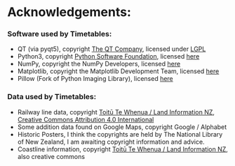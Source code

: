 # Acknowledgements:
### Software used by Timetables:
* QT (via pyqt5), copyright [The QT Company](https://www.qt.io/?hsLang=en), licensed under [LGPL](https://www.gnu.org/licenses/lgpl-3.0.en.html)
* Python3, copyright [Python Software Foundation](https://www.python.org/), licensed [here](https://docs.python.org/3/license.html)
* NumPy, copyright the NumPy Developers, licensed [here](https://numpy.org/doc/stable/license.html)
* Matplotlib, copyright the Matplotlib Development Team, licensed [here](https://matplotlib.org/stable/users/project/license.html)
* Pillow (Fork of Python Imaging Library), licensed [here](https://pillow.readthedocs.io/en/stable/about.html#license)

### Data used by Timetables:
* Railway line data, copyright [Toitū Te Whenua / Land Information NZ](https://data.linz.govt.nz/layer/50781-nz-railway-centre-lines/), [Creative Commons Attribution 4.0 International](https://creativecommons.org/licenses/by/4.0/)
* Some addition data found on Google Maps, copyright Google / Alphabet
* Historic Posters, I think the copyrights are held by The National Library of New Zealand, I am awaiting copyright information and advice.
* Coastline information, copyright [Toitū Te Whenua / Land Information NZ](https://data.linz.govt.nz/layer/50258-nz-coastlines-topo-150k/), also creative commons
